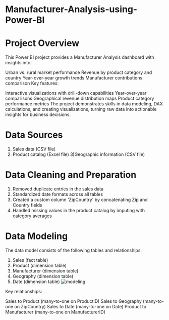 # Manufacturer-Analysis-using-Power-BI

# Project Overview
This Power BI project provides a Manufacturer Analysis dashboard with insights into:

Urban vs. rural market performance
Revenue by product category and country
Year-over-year growth trends
Manufacturer contributions comparison
Key features:

Interactive visualizations with drill-down capabilities
Year-over-year comparisons
Geographical revenue distribution maps
Product category performance metrics
The project demonstrates skills in data modeling, DAX calculations, and creating visualizations, turning raw data into actionable insights for business decisions.

# Data Sources
1) Sales data (CSV file)
2) Product catalog (Excel file)
3)Geographic information (CSV file)

# Data Cleaning and Preparation
1) Removed duplicate entries in the sales data
2) Standardized date formats across all tables
3) Created a custom column 'ZipCountry' by concatenating Zip and Country fields
4) Handled missing values in the product catalog by imputing with category averages

# Data Modeling
The data model consists of the following tables and relationships:

1) Sales (fact table)
2) Product (dimension table)
3) Manufacturer (dimension table)
4) Geography (dimension table)
5) Date (dimension table)
![modeling](https://github.com/user-attachments/assets/07fba750-399d-486c-9c7e-803eaa5ace24)


Key relationships:

Sales to Product (many-to-one on ProductID)
Sales to Geography (many-to-one on ZipCountry)
Sales to Date (many-to-one on Date)
Product to Manufacturer (many-to-one on ManufacturerID)
